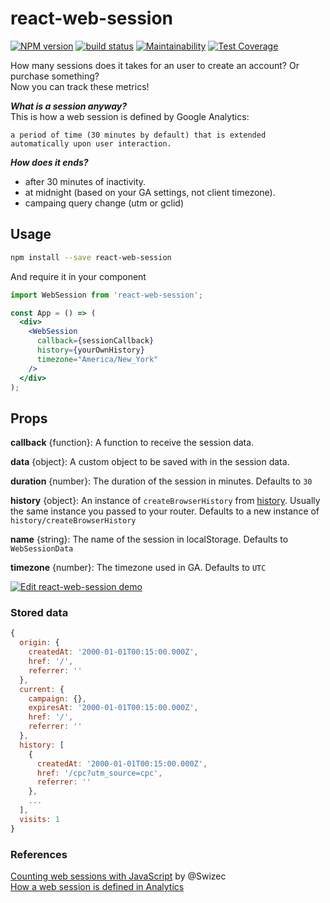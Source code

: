 # react-web-session

[![NPM version](https://badge.fury.io/js/react-web-session.svg)](https://www.npmjs.com/package/react-web-session) [![build status](https://travis-ci.org/gilbarbara/react-web-session.svg)](https://travis-ci.org/gilbarbara/react-web-session) [![Maintainability](https://api.codeclimate.com/v1/badges/d81d926e61fefdb7a9e3/maintainability)](https://codeclimate.com/github/gilbarbara/react-web-session/maintainability) [![Test Coverage](https://api.codeclimate.com/v1/badges/d81d926e61fefdb7a9e3/test_coverage)](https://codeclimate.com/github/gilbarbara/react-web-session/test_coverage)

How many sessions does it takes for an user to create an account? Or purchase something?  
Now you can track these metrics!

***What is a session anyway?***  
This is how a web session is defined by Google Analytics:  

```
a period of time (30 minutes by default) that is extended automatically upon user interaction.
```

***How does it ends?***    

- after 30 minutes of inactivity.
- at midnight (based on your GA settings, not client timezone).
- campaing query change (utm or gclid)

## Usage

```bash
npm install --save react-web-session
```

And require it in your component

```jsx
import WebSession from 'react-web-session';

const App = () => (
  <div>
    <WebSession
      callback={sessionCallback}
      history={yourOwnHistory}
      timezone="America/New_York"
    />
  </div>
);
```

## Props

**callback** {function}: A function to receive the session data.

**data** {object}: A custom object to be saved with in the session data.

**duration** {number}: The duration of the session in minutes. Defaults to `30`

**history** {object}: An instance of `createBrowserHistory` from [history](https://github.com/ReactTraining/history). Usually the same instance you passed to your router. Defaults to a new instance of `history/createBrowserHistory`

**name** {string}: The name of the session in localStorage. Defaults to `WebSessionData`

**timezone** {number}: The timezone used in GA. Defaults to `UTC`


[![Edit react-web-session demo](https://codesandbox.io/static/img/play-codesandbox.svg)](https://codesandbox.io/s/n40w8w88jl)

### Stored data
```js
{
  origin: {
    createdAt: '2000-01-01T00:15:00.000Z',
    href: '/',
    referrer: ''
  },
  current: {
    campaign: {},
    expiresAt: '2000-01-01T00:15:00.000Z',
    href: '/',
    referrer: ''
  },
  history: [
    {
      createdAt: '2000-01-01T00:15:00.000Z',
      href: '/cpc?utm_source=cpc',
      referrer: ''
    },
    ...
  ],
  visits: 1
}
```

### References
[Counting web sessions with JavaScript](https://swizec.com/blog/counting-web-sessions-javascript/swizec/7598) by @Swizec  
[How a web session is defined in Analytics](https://support.google.com/analytics/answer/2731565?hl=en)
